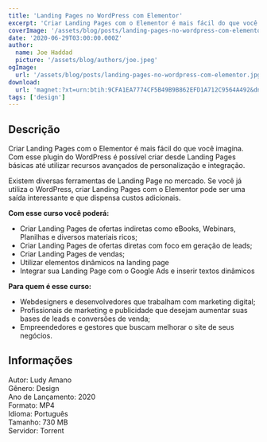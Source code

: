 ```yaml
---
title: 'Landing Pages no WordPress com Elementor'
excerpt: 'Criar Landing Pages com o Elementor é mais fácil do que você imagina. Com esse plugin do WordPress é possível criar desde Landing Pages básicas até utilizar recursos avançados de personalização e integração.  Existem diversas ferramentas de Landing Page no mercado. Se você já utiliza'
coverImage: '/assets/blog/posts/landing-pages-no-wordpress-com-elementor.jpg'
date: '2020-06-29T03:00:00.000Z'
author:
  name: Joe Haddad
  picture: '/assets/blog/authors/joe.jpeg'
ogImage:
  url: '/assets/blog/posts/landing-pages-no-wordpress-com-elementor.jpg'
download:
  url: 'magnet:?xt=urn:btih:9CFA1EA7774CF5B49B9B862EFD1A712C9564A492&dn=Landing%20Pages%20no%20Wordpress%20com%20Elementor%20-%20Ludy%20Amano&tr=udp%3a%2f%2ftracker.openbittorrent.com%3a1337%2fannounce&tr=udp%3a%2f%2ftracker.opentrackr.org%3a1337%2fannounce'
tags: ['design']
---
```

<h2>Descrição</h2>
<p></p><p>Criar Landing Pages com o Elementor é mais fácil do que você imagina. Com esse plugin do WordPress é possível criar desde Landing Pages básicas até utilizar recursos avançados de personalização e integração.</p><p>Existem diversas ferramentas de Landing Page no mercado. Se você já utiliza o WordPress, criar Landing Pages com o Elementor pode ser uma saída interessante e que dispensa custos adicionais.</p><p><strong>Com esse curso você poderá:</strong></p><ul><li>Criar Landing Pages de ofertas indiretas como eBooks, Webinars, Planilhas e diversos materiais ricos;</li><li>Criar Landing Pages de ofertas diretas com foco em geração de leads;</li><li>Criar Landing Pages de vendas;</li><li>Utilizar elementos dinâmicos na landing page</li><li>Integrar sua Landing Page com o Google Ads e inserir textos dinâmicos</li></ul><p><strong>Para quem é esse curso:</strong></p><ul><li>Webdesigners e desenvolvedores que trabalham com marketing digital;</li><li>Profissionais de marketing e publicidade que desejam aumentar suas bases de leads e conversões de venda;</li><li>Empreendedores e gestores que buscam melhorar o site de seus negócios.</li></ul><h2>Informações</h2><p>Autor: Ludy Amano<br/>Gênero: Design<br/>Ano de Lançamento: 2020<br/>Formato: MP4<br/>Idioma: Português<br/>Tamanho: 730 MB<br/>Servidor: Torrent</p>